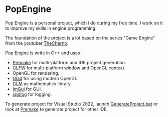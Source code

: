 # PopEngine
Pop Engine is a personal project, which i do during my free time.
I work on it to improve my skills in engine programming.

The foundation of the project is a lot based on the series "Game Engine" from the youtuber [TheCherno](https://github.com/TheCherno).

Pop Engine is write in C++ and uses :
- [Premake](https://premake.github.io/) for multi-platform and IDE project generation.
- [GLFW](https://www.glfw.org/) for multi-platform window and OpenGL context.
- OpenGL for rendering.
- [Glad](https://glad.dav1d.de/) for using modern OpenGL.
- [GLM](https://github.com/g-truc/glm) as mathematics library.
- [ImGui](https://github.com/ocornut/imgui) for GUI.
- [spdlog](https://github.com/gabime/spdlog) for logging.

To generate project for Visual Studio 2022, launch [GenerateProject.bat](GenerateProjects.bat) or look at [Premake](https://premake.github.io/docs/Using-Premake/) to generate project for other IDE.
